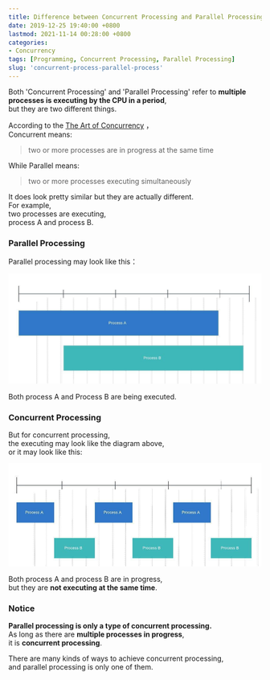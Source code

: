 ```yaml
---
title: Difference between Concurrent Processing and Parallel Processing
date: 2019-12-25 19:40:00 +0800
lastmod: 2021-11-14 00:28:00 +0800
categories:
- Concurrency
tags: [Programming, Concurrent Processing, Parallel Processing]
slug: 'concurrent-process-parallel-process'
---
```


Both 'Concurrent Processing' and 'Parallel Processing' refer to **multiple processes is executing by the CPU in a period**,  
but they are two different things.

According to the [The Art of Concurrency](http://shop.oreilly.com/product/9780596521547.do) ，  
Concurrent means:
<!--more-->

> two or more processes are in progress at the same time

While Parallel means:
> two or more processes executing simultaneously

It does look pretty similar but they are actually different.  
For example,  
two processes are executing,  
process A and process B.  

### Parallel Processing
Parallel processing may look like this：

![parallel_processing](/images/concurrent_processing_and_parallel_processing/parallel_processing.jpeg)

Both process A and Process B are being executed.   

### Concurrent Processing
But for concurrent processing,  
the executing may look like the diagram above,  
or it may look like this:  

![consurrent_processing](/images/concurrent_processing_and_parallel_processing/concurrent_processing.jpeg)

Both process A and process B are in progress,  
but they are **not executing at the same time**.

### Notice
**Parallel processing is only a type of concurrent processing.**  
As long as there are **multiple processes in progress**,  
it is **concurrent processing**.  

There are many kinds of ways to achieve concurrent processing,  
and parallel processing is only one of them.  
